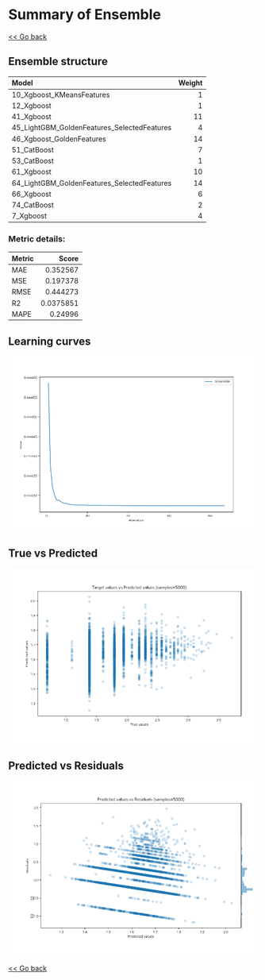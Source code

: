 # Summary of Ensemble

[<< Go back](../README.md)


## Ensemble structure
| Model                                       |   Weight |
|:--------------------------------------------|---------:|
| 10_Xgboost_KMeansFeatures                   |        1 |
| 12_Xgboost                                  |        1 |
| 41_Xgboost                                  |       11 |
| 45_LightGBM_GoldenFeatures_SelectedFeatures |        4 |
| 46_Xgboost_GoldenFeatures                   |       14 |
| 51_CatBoost                                 |        7 |
| 53_CatBoost                                 |        1 |
| 61_Xgboost                                  |       10 |
| 64_LightGBM_GoldenFeatures_SelectedFeatures |       14 |
| 66_Xgboost                                  |        6 |
| 74_CatBoost                                 |        2 |
| 7_Xgboost                                   |        4 |

### Metric details:
| Metric   |     Score |
|:---------|----------:|
| MAE      | 0.352567  |
| MSE      | 0.197378  |
| RMSE     | 0.444273  |
| R2       | 0.0375851 |
| MAPE     | 0.24996   |



## Learning curves
![Learning curves](learning_curves.png)
## True vs Predicted

![True vs Predicted](true_vs_predicted.png)


## Predicted vs Residuals

![Predicted vs Residuals](predicted_vs_residuals.png)



[<< Go back](../README.md)

